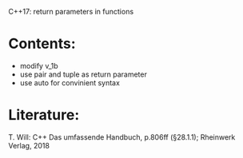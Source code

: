 C++17: return parameters in functions

Contents:
=========
 - modify v_1b 
 - use pair and tuple as return parameter
 - use auto for convinient syntax

Literature:
===========

T. Will: C++ Das umfassende Handbuch, p.806ff (§28.1.1); Rheinwerk Verlag, 2018
